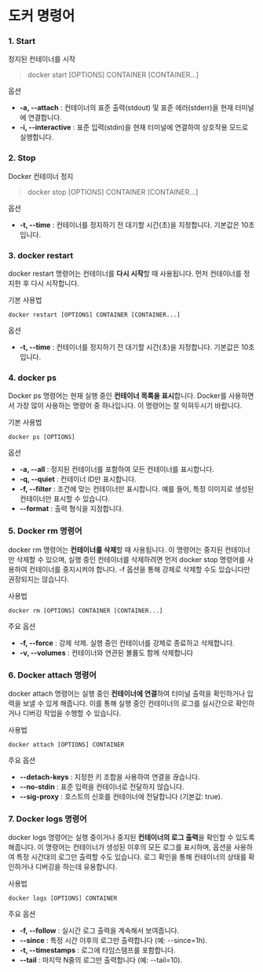 # 도커 명령어

### 1. Start

정지된 컨테이너를 시작

> docker start [OPTIONS] CONTAINER [CONTAINER...]

옵션

* **-a, --attach** : 컨테이너의 표준 출력(stdout) 및 표준 에러(stderr)을 현재 터미널에 연결합니다.
* **-i, --interactive** : 표준 입력(stdin)을 현재 터미널에 연결하여 상호작용 모드로 실행합니다.

### 2. Stop

Docker 컨테이너 정지

> docker stop [OPTIONS] CONTAINER [CONTAINER...]

옵션

* **-t, --time** : 컨테이너를 정지하기 전 대기할 시간(초)을 지정합니다. 기본값은 10초입니다.


### 3. docker restart

docker restart 명령어는 컨테이너를 **다시 시작**할 때 사용됩니다. 먼저 컨테이너를 정지한 후 다시 시작합니다.

기본 사용법

```
docker restart [OPTIONS] CONTAINER [CONTAINER...]
```

옵션

* **-t, --time** : 컨테이너를 정지하기 전 대기할 시간(초)을 지정합니다. 기본값은 10초입니다.


### 4. docker ps

Docker ps 명령어는 현재 실행 중인 **컨테이너 목록을 표시**합니다. Docker를 사용하면서 가장 많이 사용하는 명령어 중 하나입니다. 이 명령어는 잘 익혀두시기 바랍니다.

기본 사용법

```
docker ps [OPTIONS]
```

옵션

* **-a, --all** : 정지된 컨테이너를 포함하여 모든 컨테이너를 표시합니다.
* **-q, --quiet** : 컨테이너 ID만 표시합니다.
* **-f, --filter** : 조건에 맞는 컨테이너만 표시합니다. 예를 들어, 특정 이미지로 생성된 컨테이너만 표시할 수 있습니다.
* **--format** : 출력 형식을 지정합니다.

### 5. Docker rm 명령어

docker rm 명령어는 **컨테이너를 삭제**할 때 사용됩니다. 이 명령어는 중지된 컨테이너만 삭제할 수 있으며, 실행 중인 컨테이너를 삭제하려면 먼저 docker stop 명령어를 사용하여 컨테이너를 중지시켜야 합니다. -f 옵션을 통해 강제로 삭제할 수도 있습니다만 권장되지는 않습니다.

사용법

```
docker rm [OPTIONS] CONTAINER [CONTAINER...]
```

주요 옵션

* **-f, --force** : 강제 삭제. 실행 중인 컨테이너를 강제로 종료하고 삭제합니다.
* **-v, --volumes** : 컨테이너와 연관된 볼륨도 함께 삭제합니다


### 6. Docker attach 명령어

docker attach 명령어는 실행 중인 **컨테이너에 연결**하여 터미널 출력을 확인하거나 입력을 보낼 수 있게 해줍니다. 이를 통해 실행 중인 컨테이너의 로그를 실시간으로 확인하거나 디버깅 작업을 수행할 수 있습니다.

사용법

```
docker attach [OPTIONS] CONTAINER
```

주요 옵션

* **--detach-keys** : 지정한 키 조합을 사용하여 연결을 끊습니다.
* **--no-stdin** : 표준 입력을 컨테이너로 전달하지 않습니다.
* **--sig-proxy** : 호스트의 신호를 컨테이너에 전달합니다 (기본값: true).

### 7. Docker logs 명령어

docker logs 명령어는 실행 중이거나 중지된 **컨테이너의 로그 출력**을 확인할 수 있도록 해줍니다. 이 명령어는 컨테이너가 생성된 이후의 모든 로그를 표시하며, 옵션을 사용하여 특정 시간대의 로그만 출력할 수도 있습니다. 로그 확인을 통해 컨테이너의 상태를 확인하거나 디버깅을 하는데 유용합니다.

사용법

```
docker logs [OPTIONS] CONTAINER
```

주요 옵션

* **-f, --follow** : 실시간 로그 출력을 계속해서 보여줍니다.
* **--since** : 특정 시간 이후의 로그만 출력합니다 (예: --since=1h).
* **-t, --timestamps** : 로그에 타임스탬프를 포함합니다.
* **--tail** : 마지막 N줄의 로그만 출력합니다 (예: --tail=10).
